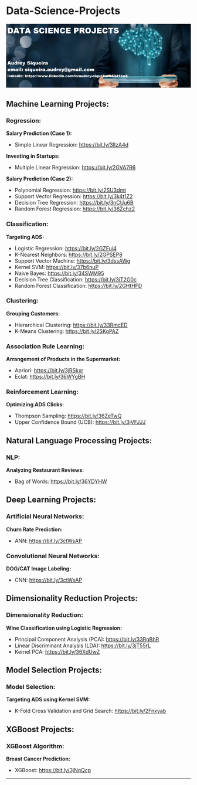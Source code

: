 # Data-Science-Projects

<p align="center">
  <img src="banner3.png" >
</p>

## Machine Learning Projects:

### Regression:
**Salary Prediction (Case 1):**
* Simple Linear Regression: https://bit.ly/3lIzA4d

**Investing in Startups:**
* Multiple Linear Regression: https://bit.ly/2GVA7R6

**Salary Prediction (Case 2):**
* Polynomial Regression: https://bit.ly/2SU3dmt
* Support Vector Regression: https://bit.ly/3k4t1Z2
* Decision Tree Regression: https://bit.ly/3nCUu6B
* Random Forest Regression: https://bit.ly/36Zchz2

### Classification:
**Targeting ADS:**
* Logistic Regression: https://bit.ly/2GZFui4
* K-Nearest Neighbors: https://bit.ly/2GPSEP8
* Support Vector Machine: https://bit.ly/3dssAWg
* Kernel SVM: https://bit.ly/37b6nuP
* Naive Bayes: https://bit.ly/34SWM95
* Decision Tree Classification: https://bit.ly/3jT2G0c
* Random Forest Classification: https://bit.ly/2GHtHFD

### Clustering:
**Grouping Customers:**
* Hierarchical Clustering: https://bit.ly/33RmcED
* K-Means Clustering: https://bit.ly/2SKgPAZ

### Association Rule Learning:
**Arrangement of Products in the Supermarket:**
* Apriori: https://bit.ly/3jRSkxr
* Eclat: https://bit.ly/36WYgBH

### Reinforcement Learning:
**Optimizing ADS Clicks:**
* Thompson Sampling: https://bit.ly/36ZeTwQ
* Upper Confidence Bound (UCB): https://bit.ly/3jVFJJJ

## Natural Language Processing Projects:

### NLP:
**Analyzing Restaurant Reviews:**
* Bag of Words: https://bit.ly/36YDYHW 

## Deep Learning Projects:

### Artificial Neural Networks:
**Churn Rate Prediction:**
* ANN: https://bit.ly/3ctWsAP

### Convolutional Neural Networks:
**DOG/CAT Image Labeling:**
* CNN: https://bit.ly/3ctWsAP 

## Dimensionality Reduction Projects:

### Dimensionality Reduction:
**Wine Classification using Logistic Regression:**
* Principal Component Analysis (PCA): https://bit.ly/33RgBhR
* Linear Discriminant Analysis (LDA): https://bit.ly/3jT55rL
* Kernel PCA: https://bit.ly/36XdUwZ

## Model Selection Projects:

### Model Selection:
**Targeting ADS using Kernel SVM:**
* K-Fold Cross Validation and Grid Search: https://bit.ly/2Fnxyab

## XGBoost Projects:

### XGBoost Algorithm:
**Breast Cancer Prediction:**
* XGBoost: https://bit.ly/3jNqQcp





---
